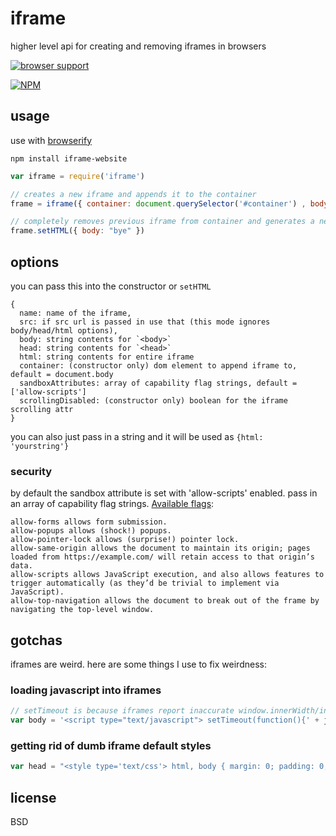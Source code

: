# iframe

higher level api for creating and removing iframes in browsers

[![browser support](https://ci.testling.com/npm-dom/iframe.png)](https://ci.testling.com/npm-dom/iframe)

[![NPM](https://nodei.co/npm/iframe.png)](https://nodei.co/npm/iframe/)

## usage

use with [browserify](http://browserify.org)

```
npm install iframe-website
```

```javascript
var iframe = require('iframe')

// creates a new iframe and appends it to the container
frame = iframe({ container: document.querySelector('#container') , body: "hi" })

// completely removes previous iframe from container and generates a new one
frame.setHTML({ body: "bye" })
```

## options

you can pass this into the constructor or `setHTML`

```
{
  name: name of the iframe,
  src: if src url is passed in use that (this mode ignores body/head/html options),
  body: string contents for `<body>`
  head: string contents for `<head>`
  html: string contents for entire iframe
  container: (constructor only) dom element to append iframe to, default = document.body
  sandboxAttributes: array of capability flag strings, default = ['allow-scripts']
  scrollingDisabled: (constructor only) boolean for the iframe scrolling attr
}
```

you can also just pass in a string and it will be used as `{html: 'yourstring'}`

### security

by default the sandbox attribute is set with 'allow-scripts' enabled. pass in an array of capability flag strings. [Available flags](http://www.html5rocks.com/en/tutorials/security/sandboxed-iframes/):
```
allow-forms allows form submission.
allow-popups allows (shock!) popups.
allow-pointer-lock allows (surprise!) pointer lock.
allow-same-origin allows the document to maintain its origin; pages loaded from https://example.com/ will retain access to that origin’s data.
allow-scripts allows JavaScript execution, and also allows features to trigger automatically (as they’d be trivial to implement via JavaScript).
allow-top-navigation allows the document to break out of the frame by navigating the top-level window.
```

## gotchas

iframes are weird. here are some things I use to fix weirdness:

### loading javascript into iframes

```javascript
// setTimeout is because iframes report inaccurate window.innerWidth/innerHeight, even after DOMContentLoaded!
var body = '<script type="text/javascript"> setTimeout(function(){' + javascriptCodeHere + '}, 0)</script>'
```

### getting rid of dumb iframe default styles

```javascript
var head = "<style type='text/css'> html, body { margin: 0; padding: 0; border: 0; } </style>"
```

## license

BSD
